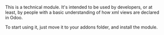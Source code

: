 This is a technical module. It's intended to be used by developers, or at least, by people with a basic understanding of how xml views are declared in Odoo.

To start using it, just move it to your addons folder, and install the module.
